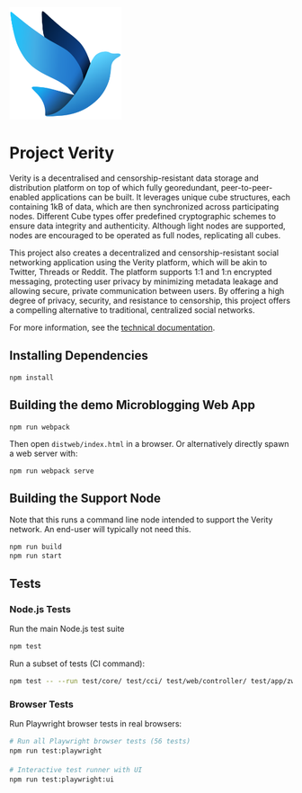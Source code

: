 <img src='img/vera.svg' width='200'>

# Project Verity
Verity is a decentralised and censorship-resistant data storage and distribution
platform on top of which fully georedundant, peer-to-peer-enabled applications
can be built. It leverages unique cube structures, each containing 1kB of data,
which are then synchronized across participating nodes. Different Cube types
offer predefined cryptographic schemes to ensure data integrity and authenticity.
Although light nodes are supported, nodes are encouraged to be operated as full
nodes, replicating all cubes.

This project also creates a decentralized and censorship-resistant social
networking application using the Verity platform, which will be akin to Twitter,
Threads or Reddit. The platform supports 1:1 and 1:n encrypted messaging,
protecting user privacy by minimizing metadata leakage and allowing secure,
private communication between users. By offering a high degree of privacy,
security, and resistance to censorship, this project offers a compelling
alternative to traditional, centralized social networks.

For more information, see the [technical documentation](doc/verity.md).

## Installing Dependencies ##
```
npm install
```

## Building the demo Microblogging Web App ##
```
npm run webpack
```
Then open `distweb/index.html` in a browser. Or alternatively directly spawn a web server with:
```
npm run webpack serve
```

## Building the Support Node ##
Note that this runs a command line node intended to support the Verity network.
An end-user will typically not need this.

```
npm run build
npm run start
```

## Tests ##

### Node.js Tests ###
Run the main Node.js test suite
```bash
npm test
```

Run a subset of tests (CI command):
```bash
npm test -- --run test/core/ test/cci/ test/web/controller/ test/app/zw/model/
```

### Browser Tests ###
Run Playwright browser tests in real browsers:
```bash
# Run all Playwright browser tests (56 tests)
npm run test:playwright

# Interactive test runner with UI
npm run test:playwright:ui
```
